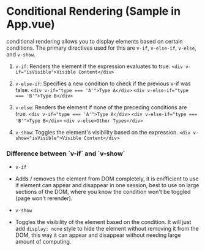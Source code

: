 <h1>Conditional Rendering (Sample in App.vue)</h1>

conditional rendering allows you to display elements based on certain conditions. The primary directives used for this are `v-if`, `v-else-if`, `v-else`, and `v-show`.

1. `v-if`: Renders the element if the expression evaluates to true.
`<div v-if="isVisible">Visible Content</div>`

2. `v-else-if`: Specifies a new condition to check if the previous v-if was false.
`<div v-if="type === 'A'">Type A</div>`
`<div v-else-if="type === 'B'">Type B</div>`

3. `v-else`: Renders the element if none of the preceding conditions are true.
`<div v-if="type === 'A'">Type A</div>`
`<div v-else-if="type === 'B'">Type B</div>`
`<div v-else>Other Types</div>`

4. `v-show`: Toggles the element's visibility based on the expression.
`<div v-show="isVisible">Visible Content</div>`

<h3>Difference between `v-if` and `v-show`</h3>

+ `v-if`
- Adds / removes the element from DOM completely, it is enifficient to use if element can appear and disappear in one session, best to use on large sections of the DOM, where you know
the condition won't be toggled (page won't rerender).

+ `v-show`
- Toggles the visibility of the element based on the condition. It will just add `display: none`
style to hide the element without removing it from the DOM, this way it can appear and disappear without needing large amount of computing.